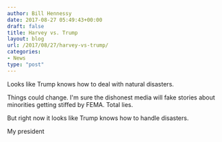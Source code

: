 ```yaml
---
author: Bill Hennessy
date: 2017-08-27 05:49:43+00:00
draft: false
title: Harvey vs. Trump
layout: blog
url: /2017/08/27/harvey-vs-trump/
categories:
- News
type: "post"
---
```


Looks like Trump knows how to deal with natural disasters.

Things could change. I'm sure the dishonest media will fake stories about minorities getting stiffed by FEMA. Total lies.

But right now it looks like Trump knows how to handle disasters.

My president
